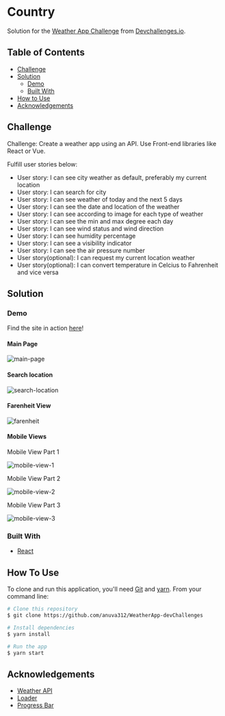 # Country

Solution for the [Weather App Challenge](https://legacy.devchallenges.io/challenges/mM1UIenRhK808W8qmLWv) from [Devchallenges.io](https://legacy.devchallenges.io).

<!-- TABLE OF CONTENTS -->

## Table of Contents

- [Challenge](#challenge)
- [Solution](#solution)
  - [Demo](#demo)
  - [Built With](#built-with)
- [How to Use](#how-to-use)
- [Acknowledgements](#acknowledgements)

<!-- Challenge -->

## Challenge

Challenge: Create a weather app using an API. Use Front-end libraries like React or Vue.

Fulfill user stories below:

- User story: I can see city weather as default, preferably my current location
- User story: I can search for city
- User story: I can see weather of today and the next 5 days
- User story: I can see the date and location of the weather
- User story: I can see according to image for each type of weather
- User story: I can see the min and max degree each day
- User story: I can see wind status and wind direction
- User story: I can see humidity percentage
- User story: I can see a visibility indicator
- User story: I can see the air pressure number
- User story(optional): I can request my current location weather
- User story(optional): I can convert temperature in Celcius to Fahrenheit and vice versa

<!-- Solution -->

## Solution

### Demo

Find the site in action [here](https://keen-goldwasser-9930f9.netlify.app/)!

#### Main Page

![main-page](public/assets/images/main-page.PNG)

#### Search location

![search-location](public/assets/images/search-location.PNG)

#### Farenheit View

![farenheit](public/assets/images/farenheit.PNG)

#### Mobile Views

Mobile View Part 1

![mobile-view-1](public/assets/images/mobile-view-1.PNG)

Mobile View Part 2

![mobile-view-2](public/assets/images/mobile-view-2.PNG)

Mobile View Part 3

![mobile-view-3](public/assets/images/mobile-view-3.PNG)

### Built With

- [React](https://reactjs.org/)

<!-- How To Use -->

## How To Use

To clone and run this application, you'll need [Git](https://git-scm.com) and [yarn](https://yarnpkg.com/). From your command line:

```bash
# Clone this repository
$ git clone https://github.com/anuva312/WeatherApp-devChallenges

# Install dependencies
$ yarn install

# Run the app
$ yarn start
```

<!-- Acknowledgements -->

## Acknowledgements

- [Weather API](https://www.metaweather.com/api/)
- [Loader](https://loading.io/css/)
- [Progress Bar](https://jsfiddle.net/c0481hkp/9/)
